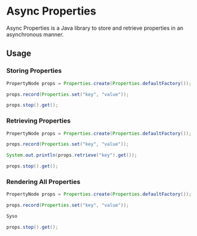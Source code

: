 # Async Properties

Async Properties is a Java library to store and retrieve properties in an asynchronous manner.

## Usage

### Storing Properties

```java
PropertyNode props = Properties.create(Properties.defaultFactory());

props.record(Properties.set("key", "value"));

props.stop().get();

```

### Retrieving Properties

```java
PropertyNode props = Properties.create(Properties.defaultFactory());

props.record(Properties.set("key", "value"));

System.out.println(props.retrieve("key").get());

props.stop().get();

```

### Rendering All Properties


```java
PropertyNode props = Properties.create(Properties.defaultFactory());

props.record(Properties.set("key", "value"));

Syso

props.stop().get();

```